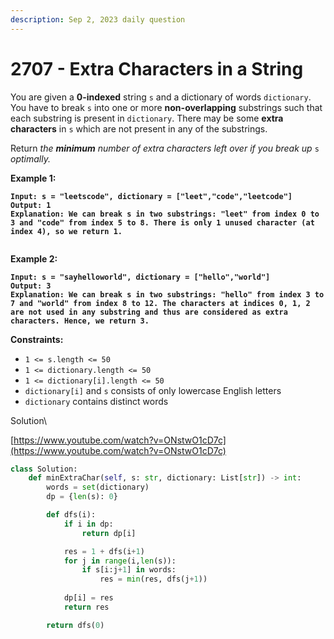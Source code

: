 ```yaml
---
description: Sep 2, 2023 daily question
---
```


# 2707 -  Extra Characters in a String

You are given a **0-indexed** string `s` and a dictionary of words `dictionary`. You have to break `s` into one or more **non-overlapping** substrings such that each substring is present in `dictionary`. There may be some **extra characters** in `s` which are not present in any of the substrings.

Return _the **minimum** number of extra characters left over if you break up_ `s` _optimally._

&#x20;

**Example 1:**

<pre><code><strong>Input: s = "leetscode", dictionary = ["leet","code","leetcode"]
</strong><strong>Output: 1
</strong><strong>Explanation: We can break s in two substrings: "leet" from index 0 to 3 and "code" from index 5 to 8. There is only 1 unused character (at index 4), so we return 1.
</strong>
</code></pre>

**Example 2:**

<pre><code><strong>Input: s = "sayhelloworld", dictionary = ["hello","world"]
</strong><strong>Output: 3
</strong><strong>Explanation: We can break s in two substrings: "hello" from index 3 to 7 and "world" from index 8 to 12. The characters at indices 0, 1, 2 are not used in any substring and thus are considered as extra characters. Hence, we return 3.
</strong></code></pre>

&#x20;

**Constraints:**

* `1 <= s.length <= 50`
* `1 <= dictionary.length <= 50`
* `1 <= dictionary[i].length <= 50`
* `dictionary[i]` and `s` consists of only lowercase English letters
* `dictionary` contains distinct words

Solution\



[https://www.youtube.com/watch?v=ONstwO1cD7c](https://www.youtube.com/watch?v=ONstwO1cD7c)

```python
class Solution:
    def minExtraChar(self, s: str, dictionary: List[str]) -> int:
        words = set(dictionary)
        dp = {len(s): 0}

        def dfs(i):
            if i in dp:
                return dp[i]

            res = 1 + dfs(i+1)
            for j in range(i,len(s)):
                if s[i:j+1] in words:
                    res = min(res, dfs(j+1))
                    
            dp[i] = res 
            return res

        return dfs(0)
```
